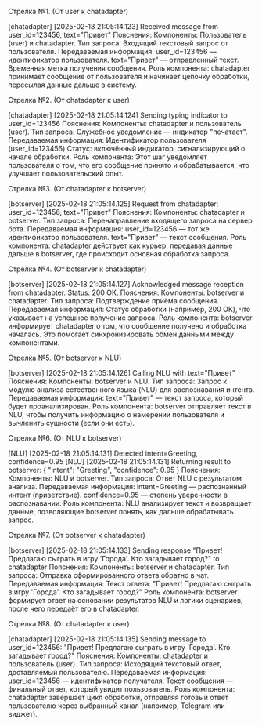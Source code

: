 Стрелка №1. (От user к chatadapter)

[chatadapter] [2025-02-18 21:05:14.123] Received message from user_id=123456, text="Привет"
Пояснения:
Компоненты: Пользователь (user) и chatadapter.
Тип запроса: Входящий текстовый запрос от пользователя.
Передаваемая информация:
user_id=123456 — идентификатор пользователя.
text="Привет" — отправленный текст.
Временная метка получения сообщения.
Роль компонента: chatadapter принимает сообщение от пользователя и начинает цепочку обработки, пересылая данные дальше в систему.

Стрелка №2. (От chatadapter к user)

[chatadapter] [2025-02-18 21:05:14.124] Sending typing indicator to user_id=123456
Пояснения:
Компоненты: chatadapter и пользователь (user).
Тип запроса: Служебное уведомление — индикатор "печатает".
Передаваемая информация:
Идентификатор пользователя (user_id=123456)
Статус: включённый индикатор, сигнализирующий о начале обработки.
Роль компонента: Этот шаг уведомляет пользователя о том, что его сообщение принято и обрабатывается, что улучшает пользовательский опыт.

Стрелка №3. (От chatadapter к botserver)

[botserver] [2025-02-18 21:05:14.125] Request from chatadapter: user_id=123456, text="Привет"
Пояснения:
Компоненты: chatadapter и botserver.
Тип запроса: Перенаправление входящего запроса на сервер бота.
Передаваемая информация:
user_id=123456 — тот же идентификатор пользователя.
text="Привет" — текст сообщения.
Роль компонента: chatadapter действует как курьер, передавая данные дальше в botserver, где происходит основная обработка запроса.

Стрелка №4. (От botserver к chatadapter)

[botserver] [2025-02-18 21:05:14.127] Acknowledged message reception from chatadapter. Status: 200 OK.
Пояснения:
Компоненты: botserver и chatadapter.
Тип запроса: Подтверждение приёма сообщения.
Передаваемая информация:
Статус обработки (например, 200 OK), что указывает на успешное получение запроса.
Роль компонента: botserver информирует chatadapter о том, что сообщение получено и обработка началась. Это помогает синхронизировать обмен данными между компонентами.

Стрелка №5. (От botserver к NLU)

[botserver] [2025-02-18 21:05:14.126] Calling NLU with text="Привет"
Пояснения:
Компоненты: botserver и NLU.
Тип запроса: Запрос к модулю анализа естественного языка (NLU) для распознавания интента.
Передаваемая информация:
text="Привет" — текст запроса, который будет проанализирован.
Роль компонента: botserver отправляет текст в NLU, чтобы получить информацию о намерении пользователя и вычленить сущности (если они есть).

Стрелка №6. (От NLU к botserver)

[NLU] [2025-02-18 21:05:14.131] Detected intent=Greeting, confidence=0.95
[NLU] [2025-02-18 21:05:14.131] Returning result to botserver: { "intent": "Greeting", "confidence": 0.95 }
Пояснения:
Компоненты: NLU и botserver.
Тип запроса: Ответ NLU с результатом анализа.
Передаваемая информация:
intent=Greeting — распознанный интент (приветствие).
confidence=0.95 — степень уверенности в распознавании.
Роль компонента: NLU анализирует текст и возвращает данные, позволяющие botserver понять, как дальше обрабатывать запрос.

Стрелка №7. (От botserver к chatadapter)

[botserver] [2025-02-18 21:05:14.133] Sending response "Привет! Предлагаю сыграть в игру 'Города'. Кто загадывает город?" to chatadapter
Пояснения:
Компоненты: botserver и chatadapter.
Тип запроса: Отправка сформированного ответа обратно в чат.
Передаваемая информация:
Текст ответа: "Привет! Предлагаю сыграть в игру 'Города'. Кто загадывает город?"
Роль компонента: botserver формирует ответ на основании результатов NLU и логики сценариев, после чего передаёт его в chatadapter.

Стрелка №8. (От chatadapter к user)

[chatadapter] [2025-02-18 21:05:14.135] Sending message to user_id=123456: "Привет! Предлагаю сыграть в игру 'Города'. Кто загадывает город?"
Пояснения:
Компоненты: chatadapter и пользователь (user).
Тип запроса: Исходящий текстовый ответ, доставляемый пользователю.
Передаваемая информация:
user_id=123456 — идентификатор получателя.
Текст сообщения — финальный ответ, который увидит пользователь.
Роль компонента: chatadapter завершает цикл обработки, отправляя готовый ответ пользователю через выбранный канал (например, Telegram или виджет).
